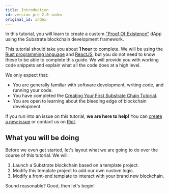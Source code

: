```yaml
---
title: Introduction
id: version-pre-2.0-index
original_id: index
---
```


In this tutorial, you will learn to create a custom ["Proof Of
Existence"](https://en.wikipedia.org/wiki/Proof_of_Existence) dApp using the Substrate
blockchain development framework.

This tutorial should take you about **1 hour** to complete. We will be using the [Rust programming
language](https://www.rust-lang.org/) and [ReactJS](https://reactjs.org/), but you do not need to
know these to be able to complete this guide. We will provide you with working code snippets and
explain what all the code does at a high level.

We only expect that:

* You are generally familiar with software development, writing code, and running your code.
* You have completed the [Creating Your First Substrate Chain Tutorial](tutorials/creating-your-first-substrate-chain/index.md).
* You are open to learning about the bleeding edge of blockchain development.

If you run into an issue on this tutorial, **we are here to help!** You can [create a new
issue](https://github.com/substrate-developer-hub/substrate-developer-hub.github.io/issues/new) or
contact us on [Riot](https://riot.im/app/#/room/!HzySYSaIhtyWrwiwEV:matrix.org).

## What you will be doing

Before we even get started, let's layout what we are going to do over the course of this tutorial.
We will:

1. Launch a Substrate blockchain based on a template project.
3. Modify this template project to add our own custom logic.
4. Modify a front-end template to interact with your brand new blockchain.

Sound reasonable? Good, then let's begin!
